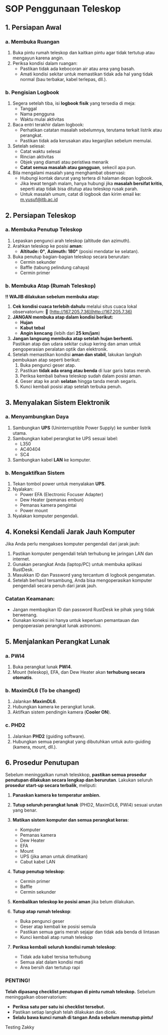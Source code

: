 # **SOP Penggunaan Teleskop**
## **1. Persiapan Awal**
### **a. Membuka Ruangan**

1. Buka pintu rumah teleskop dan kaitkan pintu agar tidak tertutup atau mengayun karena angin.
2. Periksa kondisi dalam ruangan:
    - Pastikan tidak ada kebocoran air atau area yang basah.
    - Amati kondisi sekitar untuk memastikan tidak ada hal yang tidak normal (bau terbakar, kabel terlepas, dll.).
### **b. Pengisian Logbook**
1. Segera setelah tiba, isi **logbook fisik** yang tersedia di meja:
    - Tanggal
    - Nama pengguna
    - Waktu mulai aktivitas
2. Baca entri terakhir dalam logbook:
    - Perhatikan catatan masalah sebelumnya, terutama terkait listrik atau perangkat.
    - Pastikan tidak ada kerusakan atau keganjilan sebelum memulai.
3. Setelah selesai:
    - Catat waktu selesai
    - Rincian aktivitas
    - Objek yang diamati atau peristiwa menarik
    - **Catat semua masalah atau gangguan**, sekecil apa pun.
4. Bila mengalami masalah yang menghambat observasi:
    - Hubungi kontak darurat yang tertera di halaman depan logbook.
    - Jika lewat tengah malam, hanya hubungi jika **masalah bersifat kritis**, seperti atap tidak bisa ditutup atau teleskop rusak parah.
    - Untuk masalah umum, catat di logbook dan kirim email ke: [m.yusuf@itb.ac.id](mailto:m.yusuf@itb.ac.id)
## **2. Persiapan Teleskop**
### **a. Membuka Penutup Teleskop**
1. Lepaskan pengunci arah teleskop (altitude dan azimuth).
2. Arahkan teleskop ke posisi **aman**:
    - **Altitude: 0°**, **Azimuth: 180°** (posisi mendatar ke selatan).
3. Buka penutup bagian-bagian teleskop secara berurutan:
    - Cermin sekunder
    - Baffle (tabung pelindung cahaya)
    - Cermin primer
### **b. Membuka Atap (Rumah Teleskop)**
**‼ WAJIB dilakukan sebelum membuka atap:**
1. **Cek kondisi cuaca terlebih dahulu** melalui situs cuaca lokal observatorium:
    🔗 [http://167.205.7.36](http://167.205.7.36)
2. **JANGAN membuka atap dalam kondisi berikut:**
    - **Hujan**
    - **Kabut tebal**
    - **Angin kencang** (lebih dari **25 km/jam**)
3. **Jangan langsung membuka atap setelah hujan berhenti.**    
    Pastikan atap dan udara sekitar cukup kering dan aman untuk pengoperasian peralatan optik dan elektronik.
4. Setelah memastikan kondisi **aman dan stabil**, lakukan langkah pembukaan atap seperti berikut:
	1. Buka pengunci geser atap.
	2. Pastikan **tidak ada orang atau benda** di luar garis batas merah.
	3. Periksa kembali bahwa teleskop sudah dalam posisi aman.
	4. Geser atap ke arah **selatan** hingga tanda merah segaris.
	5. Kunci kembali posisi atap setelah terbuka penuh.
## **3. Menyalakan Sistem Elektronik**
### **a. Menyambungkan Daya**
1. Sambungkan **UPS** (Uninterruptible Power Supply) ke sumber listrik utama.
2. Sambungkan kabel perangkat ke UPS sesuai label:
    - L350
    - AC40404
    - SC4
3. Sambungkan kabel **LAN** ke komputer.
### **b. Mengaktifkan Sistem**
1. Tekan tombol power untuk menyalakan **UPS**.
2. Nyalakan:
    - Power EFA (Electronic Focuser Adapter)
    - Dew Heater (pemanas embun)
    - Pemanas kamera pengintai
	- Power mount
3. Nyalakan komputer pengendali.
## 4. Koneksi Kendali Jarak Jauh Komputer
Jika Anda perlu mengakses komputer pengendali dari jarak jauh:
1. Pastikan komputer pengendali telah terhubung ke jaringan LAN dan internet.
2. Gunakan perangkat Anda (laptop/PC) untuk membuka aplikasi RustDesk.
3. Masukkan ID dan Password yang tercantum di logbook pengamatan.
4. Setelah berhasil tersambung, Anda bisa mengoperasikan komputer pengendali secara penuh dari jarak jauh.


### Catatan Keamanan:
- Jangan membagikan ID dan password RustDesk ke pihak yang tidak berwenang.
- Gunakan koneksi ini hanya untuk keperluan pemantauan dan pengoperasian perangkat lunak astronomi.

## **5. Menjalankan Perangkat Lunak**
### **a. PWI4**
1. Buka perangkat lunak **PWI4**.
2. Mount (teleskop), EFA, dan Dew Heater akan **terhubung secara otomatis**.
### **b. MaximDL6 (To be changed)**
1. Jalankan **MaximDL6**.
2. Hubungkan kamera ke perangkat lunak.
3. Aktifkan sistem pendingin kamera (**Cooler ON**).
### **c. PHD2**
1. Jalankan **PHD2** (guiding software).
2. Hubungkan semua perangkat yang dibutuhkan untuk auto-guiding (kamera, mount, dll.).

## **6. Prosedur Penutupan**
Sebelum meninggalkan rumah teleskkop, **pastikan semua prosedur penutupan dilakukan secara lengkap dan berurutan**. Lakukan seluruh **prosedur start-up secara terbalik**, meliputi:
1. **Panaskan kamera ke temperatur ambien.**
2. **Tutup seluruh perangkat lunak** (PHD2, MaximDL6, PWI4) sesuai urutan yang benar.
3. **Matikan sistem komputer dan semua perangkat keras**:
    - Komputer
    - Pemanas kamera
    - Dew Heater
    - EFA
    - Mount
    - UPS (jika aman untuk dimatikan)
    - Cabut kabel LAN
4. **Tutup penutup teleskop**:
    - Cermin primer
    - Baffle
    - Cermin sekunder
5. **Kembalikan teleskop ke posisi aman** jika belum dilakukan.
6. **Tutup atap rumah teleskop**:
    - Buka pengunci geser
    - Geser atap kembali ke posisi semula
    - Pastikan semua garis merah sejajar dan tidak ada benda di lintasan
    - Kunci kembali atap rumah teleskop
    
7. **Periksa kembali seluruh kondisi rumah teleskop**:
    - Tidak ada kabel tersisa terhubung
    - Semua alat dalam kondisi mati
    - Area bersih dan tertutup rapi
    

### **PENTING!**
**Telah dipasang checklist penutupan di pintu rumah teleskop.**
Sebelum meninggalkan observatorium:
- **Periksa satu per satu isi checklist tersebut.**
- Pastikan setiap langkah telah dilakukan dan dicek.
- **Selalu bawa kunci rumah di tangan Anda sebelum menutup pintu!**

Testing Zakky

